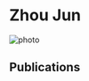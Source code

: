 # Zhou Jun


![photo]("https://github.com/ABc90/junz.github.io/blob/main/photo1.jpg")

## Publications
